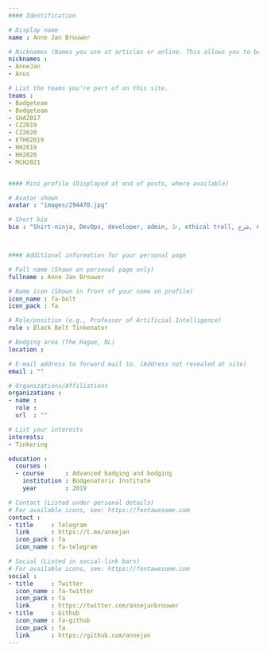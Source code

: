 ```yaml
---
#### Identification

# Display name
name : Anne Jan Brouwer

# Nicknames (Names you use at articles or online. This allows you to be linked at articles.)
nicknames :
- AnneJan
- Anus

# List the teams you're part of on this site.
teams :
- Badgeteam
- Bodgeteam
- SHA2017
- CZ2019
- CZ2020
- ETH02019
- HH2019
- HH2020
- MCH2021


#### Mini profile (Displayed at end of posts, where available)

# Avatar shown
avatar : "images/294470.jpg"

# Short bio
bio : "Shirt-ninja, DevOps, developer, admin, シ, ethical troll, شرج, retweetcanon!"



#### Additional information for your personal page

# Full name (Shown on personal page only)
fullname : Anne Jan Brouwer

# Name icon (Shown in front of your name on profile)
icon_name : fa-bolt
icon_pack : fa

# Role/position (e.g., Professor of Artificial Intelligence)
role : Black Belt Tinkenator

# Bodging area (The Hague, NL)
location :

# E-mail address to forward mail to. (Address not revealed at site)
email : ""

# Organizations/Affiliations
organizations :
- name :
  role :
  url  : ""

# List your interests
interests:
- Tinkering

education :
  courses :
  - course      : Advanced badging and bodging
    institution : Bodgenatoric Institute
    year        : 2019

# Contact (Listed under personal details)
# For available icons, see: https://fontawesome.com
contact :
- title     : Telegram
  link      : https://t.me/annejan
  icon_pack : fa
  icon_name : fa-telegram

# Social (Listed in social-link bars)
# For available icons, see: https://fontawesome.com
social :
- title     : Twitter
  icon_name : fa-twitter
  icon_pack : fa
  link      : https://twitter.com/annejanbrouwer
- title     : Github
  icon_name : fa-github
  icon_pack : fa
  link      : https://github.com/annejan
---
```

